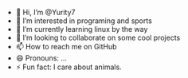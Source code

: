 - 👋 Hi, I’m @Yurity7
- 👀 I’m interested in programing and sports
- 🌱 I’m currently learning linux by the way
- 💞️ I’m looking to collaborate on some cool projects
- 📫 How to reach me on GitHub
- 😄 Pronouns: ...
- ⚡ Fun fact: I care about animals.

<!---
Yurity7/Yurity7 is a ✨ special ✨ repository because its `README.md` (this file) appears on your GitHub profile.
You can click the Preview link to take a look at your changes.
--->
